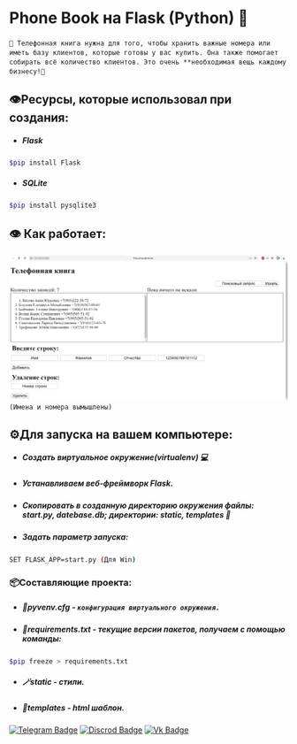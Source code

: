 # Phone Book на Flask (Python) 🤙
`📇 Телефонная книга нужна для того, чтобы хранить важные номера или иметь базу клиентов, которые готовы у вас купить. Она также помогает собирать всё количество клиентов. Это очень **необходимая вещь каждому бизнесу!🚀`

## 👁️Ресурсы, которые использовал при создания:

* ##### Flask
```bash 
$pip install Flask
```
* ##### SQLite
```bash 
$pip install pysqlite3
```
## 👁️ Как работает:
![alt text](screenshots/screenshot_1.png)
`(Имена и номера вымышлены) `

## ⚙️Для запуска на вашем компьютере: 
- ##### **Создать виртуальное окружение(virtualenv) 💻**
- ##### Устанавливаем веб-фреймворк Flask.
- ##### Скопировать в созданную директорию окружения файлы: start.py, datebase.db; директории: static, templates 📌
- ##### Задать параметр запуска:
```Bash
SET FLASK_APP=start.py (Для Win)
```

### 📦Составляющие проекта:

- ##### 🔎pyvenv.cfg - `конфигурация виртуального окружения.`

- ##### 📝requirements.txt - текущие версии пакетов, получаем с помощью команды: 

```Bash
$pip freeze > requirements.txt
```

- ##### 🪄️static - стили.

- ##### 🎈templates - html шаблон. 

[![Telegram Badge](https://img.shields.io/badge/-vvlad_islov-blue?style=flat&logo=Telegram&logoColor=white)](https://t.me/vvlad_islovv) 
[![Discrod Badge](https://img.shields.io/badge/-Evka-darkslateblue?style=flat&logo=Discord&logoColor=#4B0082)](https://discordapp.com/users/1144549294813224960/)
[![Vk Badge](https://img.shields.io/badge/-Vladislov-dodgerblue?style=flat&logo=VK&logoColor=#4B0082)](https://vk.com/vvlad_islovv)